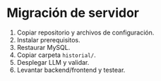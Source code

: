 # Migración de servidor

1. Copiar repositorio y archivos de configuración.
2. Instalar prerequisitos.
3. Restaurar MySQL.
4. Copiar carpeta `historial/`.
5. Desplegar LLM y validar.
6. Levantar backend/frontend y testear.

